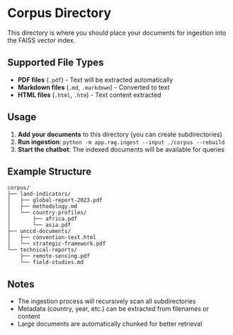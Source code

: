 # Corpus Directory

This directory is where you should place your documents for ingestion into the FAISS vector index.

## Supported File Types

- **PDF files** (`.pdf`) - Text will be extracted automatically
- **Markdown files** (`.md`, `.markdown`) - Converted to text
- **HTML files** (`.html`, `.htm`) - Text content extracted

## Usage

1. **Add your documents** to this directory (you can create subdirectories)
2. **Run ingestion**: `python -m app.rag.ingest --input ./corpus --rebuild`
3. **Start the chatbot**: The indexed documents will be available for queries

## Example Structure

```
corpus/
├── land-indicators/
│   ├── global-report-2023.pdf
│   ├── methodology.md
│   └── country-profiles/
│       ├── africa.pdf
│       └── asia.pdf
├── unccd-documents/
│   ├── convention-text.html
│   └── strategic-framework.pdf
└── technical-reports/
    ├── remote-sensing.pdf
    └── field-studies.md
```

## Notes

- The ingestion process will recursively scan all subdirectories
- Metadata (country, year, etc.) can be extracted from filenames or content
- Large documents are automatically chunked for better retrieval

